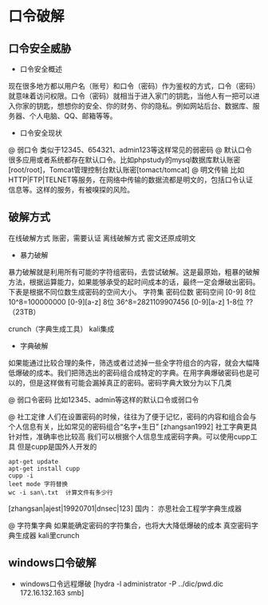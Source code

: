 # 口令破解

## 口令安全威胁

- 口令安全概述

现在很多地方都以用户名（账号）和口令（密码）作为鉴权的方式，口令（密码）就意味着访问权限。口令（密码）就相当于进入家门的钥匙，当他人有一把可以进入你家的钥匙，想想你的安全、你的财务、你的隐私。例如网站后台、数据库、服务器、个人电脑、QQ、邮箱等等。

- 口令安全现状

@ 弱口令
  类似于12345、654321、admin123等这样常见的弱密码
@ 默认口令
  很多应用或者系统都存在默认口令。比如phpstudy的mysql数据库默认账密[root/root]，Tomcat管理控制台默认账密[tomact/tomcat]
@ 明文传输
  比如HTTP|FTP|TELNET等服务，在网络中传输的数据流都是明文的，包括口令认证信息等。这样的服务，有被嗅探的风险。

## 破解方式

  在线破解方式
    账密，需要认证
  离线破解方式
    密文还原成明文

- 暴力破解

暴力破解就是利用所有可能的字符组密码，去尝试破解。这是最原始，粗暴的破解方法，根据运算能力，如果能够承受的起时间成本的话，最终一定会爆破出密码。下表是根据不同位数生成密码的空间大小。
字符集        密码位数         密码空间
[0-9]         8位             10^8=100000000
[0-9][a-z]    8位             36^8=2821109907456
[0-9][a-z]    1-8位           ??（23TB）

crunch（字典生成工具） kali集成

- 字典破解

如果能通过比较合理的条件，筛选或者过滤掉一些全字符组合的内容，就会大幅降低爆破的成本。我们把筛选出的密码组合成特定的字典。在用字典爆破密码也是可以的，但是这样做有可能会漏掉真正的密码。密码字典大致分为以下几类

@ 弱口令密码
比如12345、admin等这样的默认口令或弱口令

@ 社工定律
人们在设置密码的时候，往往为了便于记忆，密码的内容和组合会与个人信息有关，比如常见的密码组合“名字+生日”
 [zhangsan1992]
 社工字典更具针对性，准确率也比较高
 我们可以根据个人信息生成密码字典。可以使用cupp工具
 但是cupp是国外人开发的 
 ```
 apt-get update
 apt-get install cupp
 cupp -i
 leet mode 字符替换
 wc -i san\.txt  计算文件有多少行
 ```
 [zhangsan|ajest|19920701|dnsec|123]
 国内： 亦思社会工程学字典生成器 

@ 字符集字典
如果能确定密码的字符集合，也将大大降低爆破的成本
真空密码字典生成器 kali里crunch

## windows口令破解

- windows口令远程爆破
[hydra -l administrator -P ../dic/pwd.dic 172.16.132.163 smb]